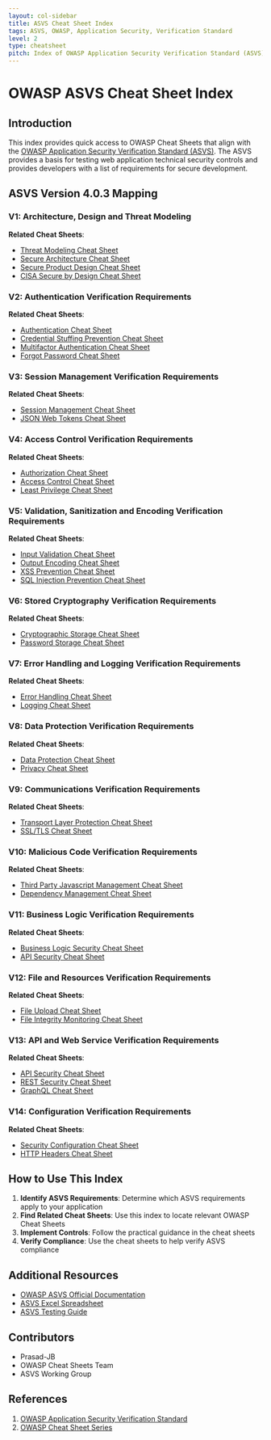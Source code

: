 ```yaml
---
layout: col-sidebar
title: ASVS Cheat Sheet Index
tags: ASVS, OWASP, Application Security, Verification Standard
level: 2
type: cheatsheet
pitch: Index of OWASP Application Security Verification Standard (ASVS) related cheat sheets
---
```


# OWASP ASVS Cheat Sheet Index

## Introduction

This index provides quick access to OWASP Cheat Sheets that align with the [OWASP Application Security Verification Standard (ASVS)](https://owasp.org/www-project-application-security-verification-standard/). The ASVS provides a basis for testing web application technical security controls and provides developers with a list of requirements for secure development.

## ASVS Version 4.0.3 Mapping

### V1: Architecture, Design and Threat Modeling

**Related Cheat Sheets**:

- [Threat Modeling Cheat Sheet](../Threat_Modeling_Cheat_Sheet.md)
- [Secure Architecture Cheat Sheet](../Secure_Architecture_Cheat_Sheet.md)
- [Secure Product Design Cheat Sheet](../Secure_Product_Design_Cheat_Sheet.md)
- [CISA Secure by Design Cheat Sheet](../CISA_Secure_By_Design_Cheat_Sheet.md)

### V2: Authentication Verification Requirements

**Related Cheat Sheets**:

- [Authentication Cheat Sheet](../Authentication_Cheat_Sheet.md)
- [Credential Stuffing Prevention Cheat Sheet](../Credential_Stuffing_Prevention_Cheat_Sheet.md)
- [Multifactor Authentication Cheat Sheet](../Multifactor_Authentication_Cheat_Sheet.md)
- [Forgot Password Cheat Sheet](../Forgot_Password_Cheat_Sheet.md)

### V3: Session Management Verification Requirements

**Related Cheat Sheets**:

- [Session Management Cheat Sheet](../Session_Management_Cheat_Sheet.md)
- [JSON Web Tokens Cheat Sheet](../JSON_Web_Tokens_Cheat_Sheet.md)

### V4: Access Control Verification Requirements

**Related Cheat Sheets**:

- [Authorization Cheat Sheet](../Authorization_Cheat_Sheet.md)
- [Access Control Cheat Sheet](../Access_Control_Cheat_Sheet.md)
- [Least Privilege Cheat Sheet](../Least_Privilege_Cheat_Sheet.md)

### V5: Validation, Sanitization and Encoding Verification Requirements

**Related Cheat Sheets**:

- [Input Validation Cheat Sheet](../Input_Validation_Cheat_Sheet.md)
- [Output Encoding Cheat Sheet](../Output_Encoding_Cheat_Sheet.md)
- [XSS Prevention Cheat Sheet](../XSS_Prevention_Cheat_Sheet.md)
- [SQL Injection Prevention Cheat Sheet](../SQL_Injection_Prevention_Cheat_Sheet.md)

### V6: Stored Cryptography Verification Requirements

**Related Cheat Sheets**:

- [Cryptographic Storage Cheat Sheet](../Cryptographic_Storage_Cheat_Sheet.md)
- [Password Storage Cheat Sheet](../Password_Storage_Cheat_Sheet.md)

### V7: Error Handling and Logging Verification Requirements

**Related Cheat Sheets**:

- [Error Handling Cheat Sheet](../Error_Handling_Cheat_Sheet.md)
- [Logging Cheat Sheet](../Logging_Cheat_Sheet.md)

### V8: Data Protection Verification Requirements

**Related Cheat Sheets**:

- [Data Protection Cheat Sheet](../Data_Protection_Cheat_Sheet.md)
- [Privacy Cheat Sheet](../Privacy_Cheat_Sheet.md)

### V9: Communications Verification Requirements

**Related Cheat Sheets**:

- [Transport Layer Protection Cheat Sheet](../Transport_Layer_Protection_Cheat_Sheet.md)
- [SSL/TLS Cheat Sheet](../SSL_TLS_Cheat_Sheet.md)

### V10: Malicious Code Verification Requirements

**Related Cheat Sheets**:

- [Third Party Javascript Management Cheat Sheet](../Third_Party_Javascript_Management_Cheat_Sheet.md)
- [Dependency Management Cheat Sheet](../Dependency_Management_Cheat_Sheet.md)

### V11: Business Logic Verification Requirements

**Related Cheat Sheets**:

- [Business Logic Security Cheat Sheet](../Business_Logic_Security_Cheat_Sheet.md)
- [API Security Cheat Sheet](../API_Security_Cheat_Sheet.md)

### V12: File and Resources Verification Requirements

**Related Cheat Sheets**:

- [File Upload Cheat Sheet](../File_Upload_Cheat_Sheet.md)
- [File Integrity Monitoring Cheat Sheet](../File_Integrity_Monitoring_Cheat_Sheet.md)

### V13: API and Web Service Verification Requirements

**Related Cheat Sheets**:

- [API Security Cheat Sheet](../API_Security_Cheat_Sheet.md)
- [REST Security Cheat Sheet](../REST_Security_Cheat_Sheet.md)
- [GraphQL Cheat Sheet](../GraphQL_Cheat_Sheet.md)

### V14: Configuration Verification Requirements

**Related Cheat Sheets**:

- [Security Configuration Cheat Sheet](../Security_Configuration_Cheat_Sheet.md)
- [HTTP Headers Cheat Sheet](../HTTP_Headers_Cheat_Sheet.md)

## How to Use This Index

1. **Identify ASVS Requirements**: Determine which ASVS requirements apply to your application
2. **Find Related Cheat Sheets**: Use this index to locate relevant OWASP Cheat Sheets
3. **Implement Controls**: Follow the practical guidance in the cheat sheets
4. **Verify Compliance**: Use the cheat sheets to help verify ASVS compliance

## Additional Resources

- [OWASP ASVS Official Documentation](https://github.com/OWASP/ASVS)
- [ASVS Excel Spreadsheet](https://owasp.org/www-project-application-security-verification-standard/)
- [ASVS Testing Guide](https://owasp.org/www-project-application-security-verification-standard/)

## Contributors

- Prasad-JB
- OWASP Cheat Sheets Team
- ASVS Working Group

## References

1. [OWASP Application Security Verification Standard](https://owasp.org/www-project-application-security-verification-standard/)
2. [OWASP Cheat Sheet Series](https://cheatsheetseries.owasp.org/)
